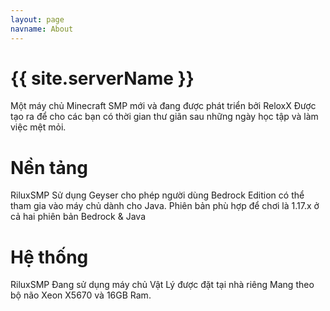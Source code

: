 ```yaml
---
layout: page
navname: About
---
```


# {{ site.serverName }}

Một máy chủ Minecraft SMP mới và đang được phát triển bởi ReloxX
Được tạo ra để cho các bạn có thời gian thư giãn sau những ngày học tập
và làm việc mệt mỏi.

# Nền tảng

RiluxSMP Sử dụng Geyser cho phép người dùng Bedrock Edition có thể tham gia vào máy chủ dành cho Java.
Phiên bản phù hợp để chơi là 1.17.x ở cả hai phiên bản Bedrock & Java

# Hệ thống

RiluxSMP Đang sử dụng máy chủ Vật Lý được đặt tại nhà riêng
Mang theo bộ não Xeon X5670 và 16GB Ram.


